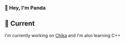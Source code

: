 ### 👋 Hey, I'm Panda

## 🔭 Current

I'm currently working on [Chika](https://discord.com/oauth2/authorize?client_id=723745070573944902&permissions=1377007168534&scope=applications.commands+bot) and I'm also learning C++

